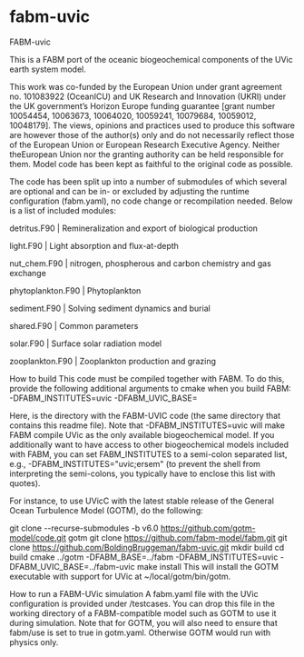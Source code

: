 # fabm-uvic
FABM-uvic

This is a FABM port of the oceanic biogeochemical components of the UVic earth system model.

This work was co-funded by the European Union under grant agreement no. 101083922 (OceanICU) and UK Research and Innovation (UKRI) under the UK government’s Horizon Europe funding guarantee [grant number 10054454, 10063673, 10064020, 10059241, 10079684, 10059012, 10048179]. The views, opinions and practices used to produce this software are however those of the author(s) only and do not necessarily reflect those of the European Union or European Research Executive Agency. Neither theEuropean Union nor the granting authority can be held responsible for them.
Model code has been kept as faithful to the original code as possible.

The code has been split up into a number of submodules of which several are optional and can be in- or excluded by adjusting the runtime configuration (fabm.yaml), no code change or recompilation needed. Below is a list of included modules:

detritus.F90 | Remineralization and export of biological production

light.F90 | Light absorption and flux-at-depth

nut_chem.F90 | nitrogen, phospherous and carbon chemistry and gas exchange

phytoplankton.F90 | Phytoplankton

sediment.F90 | Solving sediment dynamics and burial

shared.F90 | Common parameters

solar.F90 | Surface solar radiation model

zooplankton.F90 | Zooplankton production and grazing

How to build
This code must be compiled together with FABM. To do this, provide the following additional arguments to cmake when you build FABM: -DFABM_INSTITUTES=uvic -DFABM_UVIC_BASE=<UVICDIR>

Here, <UVICDIR> is the directory with the FABM-UVIC code (the same directory that contains this readme file). Note that -DFABM_INSTITUTES=uvic will make FABM compile UVic as the only available biogeochemical model. If you additionally want to have access to other biogeochemical models included with FABM, you can set FABM_INSTITUTES to a semi-colon separated list, e.g., -DFABM_INSTITUTES="uvic;ersem" (to prevent the shell from interpreting the semi-colons, you typically have to enclose this list with quotes).

For instance, to use UVicC with the latest stable release of the General Ocean Turbulence Model (GOTM), do the following:

git clone --recurse-submodules -b v6.0 https://github.com/gotm-model/code.git gotm
git clone https://github.com/fabm-model/fabm.git
git clone https://github.com/BoldingBruggeman/fabm-uvic.git
mkdir build
cd build
cmake ../gotm -DFABM_BASE=../fabm -DFABM_INSTITUTES=uvic -DFABM_UVIC_BASE=../fabm-uvic
make install
This will install the GOTM executable with support for UVic at ~/local/gotm/bin/gotm.

How to run a FABM-UVic simulation
A fabm.yaml file with the UVic configuration is provided under <UVICDIR>/testcases. You can drop this file in the working directory of a FABM-compatible model such as GOTM to use it during simulation. Note that for GOTM, you will also need to ensure that fabm/use is set to true in gotm.yaml. Otherwise GOTM would run with physics only.

